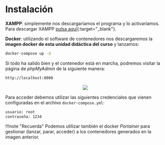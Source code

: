 # Instalación

**XAMPP**: simplemente nos descargaríamos el programa y lo activaríamos. Para descargar XAMPP [pulsa aquí](https://www.apachefriends.org/es/download.html){:target="_blank"}.

**Docker**: utilizando el software de contenedores nos descargaremos la **imagen docker de esta unidad didáctica del curso** y lanzamos:

```bash
docker-compose up -d
```

Si todo ha salido bien y el contenedor está en marcha, podremos visitar la página de *phpMyAdmin* de la siguiente manera:

```bash
http://localhost:8000
```

<div style="text-align: center;"><img src="../../img/ud05/img01_06-bbdd-phpMyAdmin-login.png" style="max-width:60%;" /></div>

Para acceder debemos utilizar las siguientes credenciales que vienen configuradas en el archivo `docker-compose.yml`:

```sh
usuario: root
contraseña: 1234
```

!!!note "Recuerda"
    Podemos utilizar también el docker *Portainer* para gestionar (lanzar, parar, acceder) a los contenedores generados en la imagen anterior.


